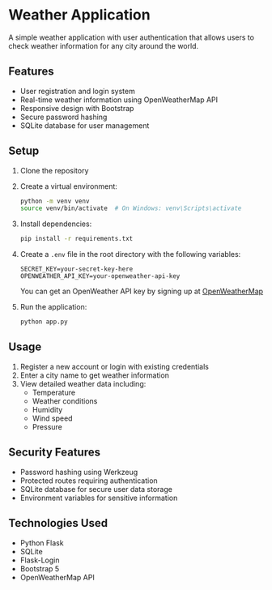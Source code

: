 # Weather Application

A simple weather application with user authentication that allows users to check weather information for any city around the world.

## Features

- User registration and login system
- Real-time weather information using OpenWeatherMap API
- Responsive design with Bootstrap
- Secure password hashing
- SQLite database for user management

## Setup

1. Clone the repository
2. Create a virtual environment:
   ```bash
   python -m venv venv
   source venv/bin/activate  # On Windows: venv\Scripts\activate
   ```
3. Install dependencies:
   ```bash
   pip install -r requirements.txt
   ```
4. Create a `.env` file in the root directory with the following variables:
   ```
   SECRET_KEY=your-secret-key-here
   OPENWEATHER_API_KEY=your-openweather-api-key
   ```
   You can get an OpenWeather API key by signing up at [OpenWeatherMap](https://openweathermap.org/api)

5. Run the application:
   ```bash
   python app.py
   ```

## Usage

1. Register a new account or login with existing credentials
2. Enter a city name to get weather information
3. View detailed weather data including:
   - Temperature
   - Weather conditions
   - Humidity
   - Wind speed
   - Pressure

## Security Features

- Password hashing using Werkzeug
- Protected routes requiring authentication
- SQLite database for secure user data storage
- Environment variables for sensitive information

## Technologies Used

- Python Flask
- SQLite
- Flask-Login
- Bootstrap 5
- OpenWeatherMap API 